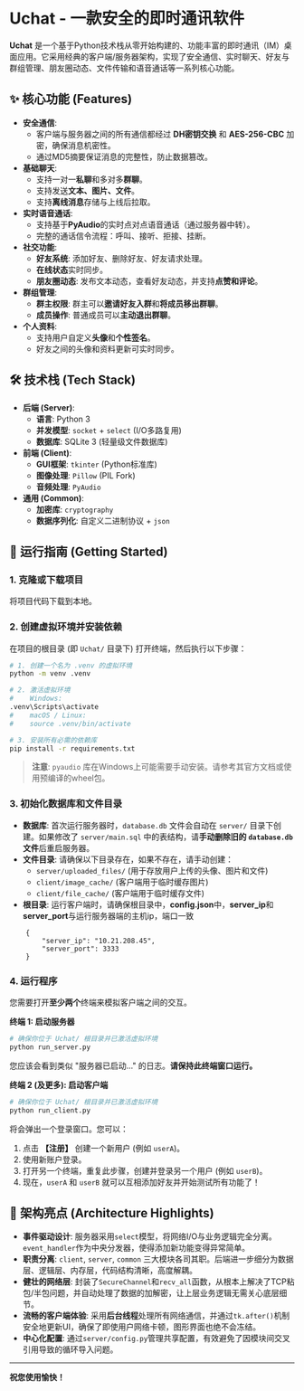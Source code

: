 # Uchat - 一款安全的即时通讯软件


**Uchat** 是一个基于Python技术栈从零开始构建的、功能丰富的即时通讯（IM）桌面应用。它采用经典的客户端/服务器架构，实现了安全通信、实时聊天、好友与群组管理、朋友圈动态、文件传输和语音通话等一系列核心功能。

## ✨ 核心功能 (Features)

*   **安全通信**:
    *   客户端与服务器之间的所有通信都经过 **DH密钥交换** 和 **AES-256-CBC** 加密，确保消息机密性。
    *   通过MD5摘要保证消息的完整性，防止数据篡改。
*   **基础聊天**:
    *   支持一对一**私聊**和多对多**群聊**。
    *   支持发送**文本、图片、文件**。
    *   支持**离线消息**存储与上线后拉取。
*   **实时语音通话**:
    *   支持基于**PyAudio**的实时点对点语音通话（通过服务器中转）。
    *   完整的通话信令流程：呼叫、接听、拒接、挂断。
*   **社交功能**:
    *   **好友系统**: 添加好友、删除好友、好友请求处理。
    *   **在线状态**实时同步。
    *   **朋友圈动态**: 发布文本动态，查看好友动态，并支持**点赞和评论**。
*   **群组管理**:
    *   **群主权限**: 群主可以**邀请好友入群**和**将成员移出群聊**。
    *   **成员操作**: 普通成员可以**主动退出群聊**。
*   **个人资料**:
    *   支持用户自定义**头像**和**个性签名**。
    *   好友之间的头像和资料更新可实时同步。

## 🛠️ 技术栈 (Tech Stack)

*   **后端 (Server)**:
    *   **语言**: Python 3
    *   **并发模型**: `socket` + `select` (I/O多路复用)
    *   **数据库**: SQLite 3 (轻量级文件数据库)
*   **前端 (Client)**:
    *   **GUI框架**: `tkinter` (Python标准库)
    *   **图像处理**: `Pillow` (PIL Fork)
    *   **音频处理**: `PyAudio`
*   **通用 (Common)**:
    *   **加密库**: `cryptography`
    *   **数据序列化**: 自定义二进制协议 + `json`

## 🚀 运行指南 (Getting Started)


### 1. 克隆或下载项目

将项目代码下载到本地。

### 2. 创建虚拟环境并安装依赖

在项目的根目录 (即 `Uchat/` 目录下) 打开终端，然后执行以下步骤：

```bash
# 1. 创建一个名为 .venv 的虚拟环境
python -m venv .venv

# 2. 激活虚拟环境
#    Windows:
.venv\Scripts\activate
#    macOS / Linux:
#    source .venv/bin/activate

# 3. 安装所有必需的依赖库
pip install -r requirements.txt
```
> **注意**: `pyaudio` 库在Windows上可能需要手动安装。请参考其官方文档或使用预编译的wheel包。

### 3. 初始化数据库和文件目录

*   **数据库**: 首次运行服务器时，`database.db` 文件会自动在 `server/` 目录下创建。如果修改了 `server/main.sql` 中的表结构，请**手动删除旧的 `database.db` 文件**后重启服务器。
*   **文件目录**: 请确保以下目录存在，如果不存在，请手动创建：
    *   `server/uploaded_files/`  (用于存放用户上传的头像、图片和文件)
    *   `client/image_cache/`     (客户端用于临时缓存图片)
    *   `client/file_cache/`      (客户端用于临时缓存文件)
*   **根目录**: 运行客户端时，请确保根目录中，**config.json**中，**server_ip**和**server_port**与运行服务器端的主机ip，端口一致
```
    {
        "server_ip": "10.21.208.45",
        "server_port": 3333
    }
```
  
### 4. 运行程序

您需要打开**至少两个**终端来模拟客户端之间的交互。

**终端 1: 启动服务器**

```bash
# 确保你位于 Uchat/ 根目录并已激活虚拟环境
python run_server.py
```
您应该会看到类似 "服务器已启动..." 的日志。**请保持此终端窗口运行。**

**终端 2 (及更多): 启动客户端**

```bash
# 确保你位于 Uchat/ 根目录并已激活虚拟环境
python run_client.py
```
将会弹出一个登录窗口。您可以：
1.  点击 **【注册】** 创建一个新用户 (例如 `userA`)。
2.  使用新账户登录。
3.  打开另一个终端，重复此步骤，创建并登录另一个用户 (例如 `userB`)。
4.  现在，`userA` 和 `userB` 就可以互相添加好友并开始测试所有功能了！

## 🌟 架构亮点 (Architecture Highlights)

*   **事件驱动设计**: 服务器采用`select`模型，将网络I/O与业务逻辑完全分离。`event_handler`作为中央分发器，使得添加新功能变得异常简单。
*   **职责分离**: `client`, `server`, `common` 三大模块各司其职。后端进一步细分为数据层、逻辑层、内存层，代码结构清晰，高度解耦。
*   **健壮的网络层**: 封装了`SecureChannel`和`recv_all`函数，从根本上解决了TCP粘包/半包问题，并自动处理了数据的加解密，让上层业务逻辑无需关心底层细节。
*   **流畅的客户端体验**: 采用**后台线程**处理所有网络通信，并通过`tk.after()`机制安全地更新UI，确保了即使用户网络卡顿，图形界面也绝不会冻结。
*   **中心化配置**: 通过`server/config.py`管理共享配置，有效避免了因模块间交叉引用导致的循环导入问题。

---
**祝您使用愉快！**
